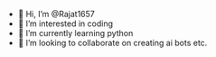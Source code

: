 - 👋 Hi, I’m @Rajat1657
- 👀 I’m interested in coding
- 🌱 I’m currently learning python
- 💞️ I’m looking to collaborate on creating ai bots etc.

<!---
Rajat1657/Rajat1657 is a ✨ special ✨ repository because its `README.md` (this file) appears on your GitHub profile.
You can click the Preview link to take a look at your changes.
--->
